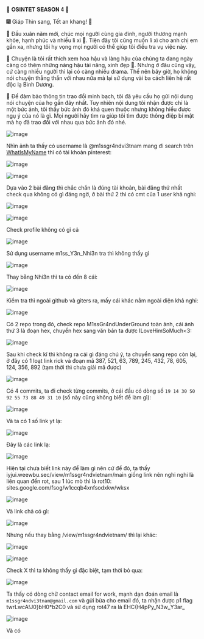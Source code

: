 🐲 𝐎𝐒𝐈𝐍𝐓𝐄𝐓 𝐒𝐄𝐀𝐒𝐎𝐍 𝟒 🐲

🎆 Giáp Thìn sang, Tết an khang! 🎇

🎋 Đầu xuân năm mới, chúc mọi người cùng gia đình, người thương mạnh khỏe, hạnh phúc và nhiều lì xì 🎍. Tiện đây tôi cũng muốn lì xì cho anh chị em gần xa, nhưng tôi hy vọng mọi người có thể giúp tôi điều tra vụ việc này.

🍷 Chuyện là tôi rất thích xem hoa hậu và làng hậu của chúng ta đang ngày càng có thêm những nàng hậu tài năng, xinh đẹp 🍻. Nhưng ở đâu cũng vậy, cứ càng nhiều người thì lại có càng nhiều drama. Thế nên bây giờ, họ không nói chuyện thẳng thắn với nhau nữa mà lại sử dụng vài ba cách liên hệ rất độc lạ Bình Dương.

🏮 Để đảm bảo thông tin trao đổi minh bạch, tôi đã yêu cầu họ gửi nội dung nói chuyện của họ gần đây nhất. Tuy nhiên nội dung tôi nhận được chỉ là một bức ảnh, tôi thấy bức ảnh đó khá quen thuộc nhưng không hiểu được ngụ ý của nó là gì. Mọi người hãy tìm ra giúp tôi tìm được thông điệp bí mật mà họ đã trao đổi với nhau qua bức ảnh đó nhé.

![image](https://github.com/NamDT5125/osintet/assets/69895129/dc919bda-a050-48f0-af67-0e85fea5db84)



Nhìn ảnh ta thấy có username là @m1ssgr4ndvi3tnam mang đi search trên [WhatIsMyName](https://whatsmyname.app/) thì có tài khoản pinterest: 

![image](https://github.com/NamDT5125/osintet/assets/69895129/a3b754ab-9a49-4ec2-aa39-ef90b4d48f65)

![image](https://github.com/NamDT5125/osintet/assets/69895129/7a179ada-98d6-4e36-9795-90192a36ade4)

Dựa vào 2 bài đăng thì chắc chắn là đúng tài khoản, bài đăng thứ nhất check qua không có gì đáng ngờ, ở bài thứ 2 thì có cmt của 1 user khả nghi: 

![image](https://github.com/NamDT5125/osintet/assets/69895129/31026df6-0e51-4773-baf9-295540fc00bd)

![image](https://github.com/NamDT5125/osintet/assets/69895129/1bfb70dd-21cc-470a-a6fb-7805ec67ccf5)

Check profile không có gì cả  

![image](https://github.com/NamDT5125/osintet/assets/69895129/a51358e6-8933-40a6-a927-253ec9dadbad)

Sử dụng username m1ss_Y3n_Nhi3n tra thì không thấy gì

![image](https://github.com/NamDT5125/osintet/assets/69895129/ad688fd1-9ebd-4c78-8adc-b60ae426ea2c)

Thay bằng Nhi3n thì ta có đến 8 cái: 

![image](https://github.com/NamDT5125/osintet/assets/69895129/2f261a57-8757-41b0-a321-d97729905af5)

Kiểm tra thì ngoài github và giters ra, mấy cái khác nằm ngoài diện khả nghi: 

![image](https://github.com/NamDT5125/osintet/assets/69895129/9d907610-7bb9-4a8c-8df6-6877e184c17b)

Có 2 repo trong đó, check repo M1ssGr4ndUnderGround toàn ảnh, cái ảnh thứ 3 là đoạn hex, chuyển hex sang văn bản ta được ILoveHimSoMuch<3: 

![image](https://github.com/NamDT5125/osintet/assets/69895129/937dbc6b-9128-49e1-a4c6-de7805dc84d9)

Sau khi check kĩ thì không ra cái gì đáng chú ý, ta chuyển sang repo còn lại, ở đây có 1 loạt link rick và đoạn mã 387, 521, 63, 789, 245, 432, 78, 605, 124, 356, 892 (tạm thời thì chưa giải mã được) 

![image](https://github.com/NamDT5125/osintet/assets/69895129/21a524d2-4ba1-4927-beae-3c4d4a05cca9)

Có 4 commits, ta đi check từng commits, ở cái đầu có dòng số `19 14 30 50 92 55 73 88 49 31 10` (số này cũng không biết để làm gì): 

![image](https://github.com/NamDT5125/osintet/assets/69895129/15b1d231-0e02-46d9-8f33-e79c0a437432)

Và ta có 1 số link yt lạ: 

![image](https://github.com/NamDT5125/osintet/assets/69895129/fe68eccd-5fd8-4e27-844a-262cbff3fe03)

Đây là các link lạ: 

![image](https://github.com/NamDT5125/osintet/assets/69895129/e7c3d562-7c99-4c81-a389-1335411fa2aa)

Hiện tại chưa biết link này để làm gì nên cứ để đó, ta thấy iyjui.weewbu.sec/view/m1ssgr4ndvietnam/main giống link nên nghi nghi là liên quan đến rot, sau 1 lúc mò thì là rot10: sites.google.com/fsog/w1ccqb4xnfsodxkw/wksx 

![image](https://github.com/NamDT5125/osintet/assets/69895129/9a12a418-68c9-42f5-a5de-358bf64d3f79)

Và link chả có gì: 

![image](https://github.com/NamDT5125/osintet/assets/69895129/6dde369d-f92d-4cab-9cca-009bf55846db)

Nhưng nếu thay bằng /view/m1ssgr4ndvietnam/ thì lại khác: 

![image](https://github.com/NamDT5125/osintet/assets/69895129/28555788-38dd-4ec6-b488-e38dde3d6e36)

![image](https://github.com/NamDT5125/osintet/assets/69895129/4cc4bf43-d648-4930-adc5-53c0f9c5fff6)

Check X thì ta không thấy gì đặc biệt, tạm thời bỏ qua: 

![image](https://github.com/NamDT5125/osintet/assets/69895129/6be1e4a0-918b-4f45-bea0-10758bf58b59)

Ta thấy có dòng chữ contact email for work, mạnh dạn đoán email là `m1ssgr4ndvi3tnam@gmail.com` và gửi bừa cho email đó, ta nhận được p1 flag twrLwcA!J0}bH0*b2C0 và sử dụng rot47 ra là EHC{H4pPy_N3w_Y3ar_

![image](https://github.com/NamDT5125/osintet/assets/69895129/a21eb136-8c80-436f-b864-426c29813755)

Và có 
